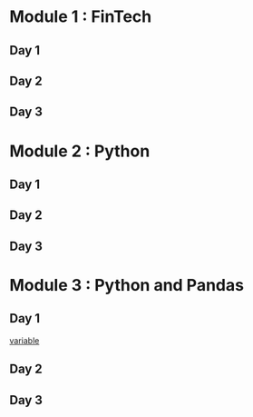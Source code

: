 

# Module 1 : FinTech

 ## Day 1
 
 ## Day 2
 
 ## Day 3

# Module 2 : Python

 ## Day 1
 
 ## Day 2
 
 ## Day 3

# Module 3 : Python and Pandas

 ## Day 1
 [variable](Module3-Day01-variables-01.ipynb)
 
 ## Day 2
 
 ## Day 3
